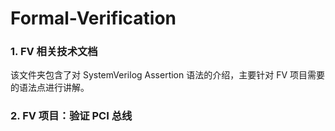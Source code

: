 # Formal-Verification
### 1. FV 相关技术文档
该文件夹包含了对 SystemVerilog Assertion 语法的介绍，主要针对 FV 项目需要的语法点进行讲解。
### 2. FV 项目：验证 PCI 总线
